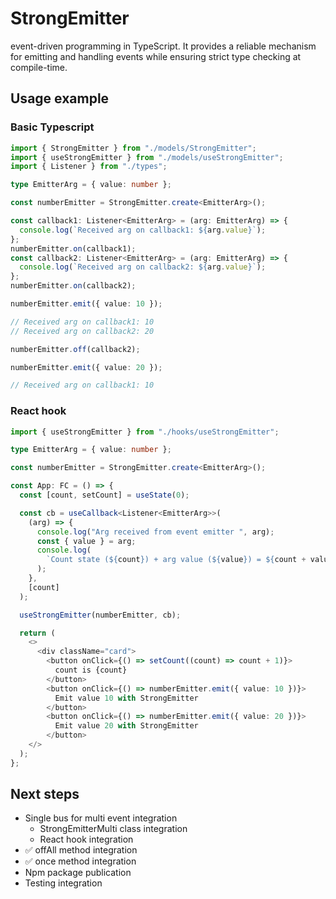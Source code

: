 # StrongEmitter

event-driven programming in TypeScript. It provides a reliable mechanism for emitting and handling events while ensuring strict type checking at compile-time.

## Usage example

### Basic Typescript

```typescript
import { StrongEmitter } from "./models/StrongEmitter";
import { useStrongEmitter } from "./models/useStrongEmitter";
import { Listener } from "./types";
```

```typescript
type EmitterArg = { value: number };

const numberEmitter = StrongEmitter.create<EmitterArg>();

const callback1: Listener<EmitterArg> = (arg: EmitterArg) => {
  console.log(`Received arg on callback1: ${arg.value}`);
};
numberEmitter.on(callback1);
const callback2: Listener<EmitterArg> = (arg: EmitterArg) => {
  console.log(`Received arg on callback2: ${arg.value}`);
};
numberEmitter.on(callback2);

numberEmitter.emit({ value: 10 });

// Received arg on callback1: 10
// Received arg on callback2: 20

numberEmitter.off(callback2);

numberEmitter.emit({ value: 20 });

// Received arg on callback1: 10
```

### React hook

```typescript
import { useStrongEmitter } from "./hooks/useStrongEmitter";
```

```typescript
type EmitterArg = { value: number };

const numberEmitter = StrongEmitter.create<EmitterArg>();

const App: FC = () => {
  const [count, setCount] = useState(0);

  const cb = useCallback<Listener<EmitterArg>>(
    (arg) => {
      console.log("Arg received from event emitter ", arg);
      const { value } = arg;
      console.log(
        `Count state (${count}) + arg value (${value}) = ${count + value}`
      );
    },
    [count]
  );

  useStrongEmitter(numberEmitter, cb);

  return (
    <>
      <div className="card">
        <button onClick={() => setCount((count) => count + 1)}>
          count is {count}
        </button>
        <button onClick={() => numberEmitter.emit({ value: 10 })}>
          Emit value 10 with StrongEmitter
        </button>
        <button onClick={() => numberEmitter.emit({ value: 20 })}>
          Emit value 20 with StrongEmitter
        </button>
    </>
  );
};

```

## Next steps

- Single bus for multi event integration
  - StrongEmitterMulti class integration
  - React hook integration
- ✅ offAll method integration
- ✅ once method integration
- Npm package publication
- Testing integration
